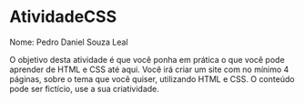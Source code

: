 # AtividadeCSS
Nome: Pedro Daniel Souza Leal

O objetivo desta atividade é que você ponha em prática o que você pode aprender de HTML e CSS até aqui.  Você irá criar um site com no mínimo 4 páginas, sobre o tema que você quiser, utilizando HTML e CSS. O conteúdo pode ser fictício, use a sua criatividade.

